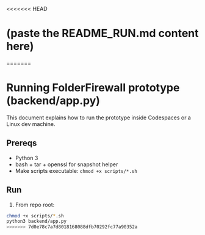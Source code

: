 <<<<<<< HEAD
# (paste the README_RUN.md content here)
=======
# Running FolderFirewall prototype (backend/app.py)

This document explains how to run the prototype inside Codespaces or a Linux dev machine.

## Prereqs
- Python 3
- bash + tar + openssl for snapshot helper
- Make scripts executable: `chmod +x scripts/*.sh`

## Run
1. From repo root:
```bash
chmod +x scripts/*.sh
python3 backend/app.py
>>>>>>> 7d0e78c7a7d8018168088dfb70292fc77a90352a
